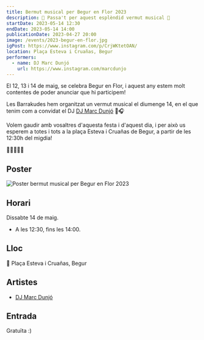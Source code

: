 ```yaml
---
title: Bermut musical per Begur en Flor 2023
description: 🌸 Passa't per aquest esplèndid vermut musical 🌹
startDate: 2023-05-14 12:30
endDate: 2023-05-14 14:00
publicationDate: 2023-04-27 20:00
image: /events/2023-begur-en-flor.jpg
igPost: https://www.instagram.com/p/CrjWKtetOAN/
location: Plaça Esteva i Cruañas, Begur
performers:
  - name: DJ Marc Dunjó
    url: https://www.instagram.com/marcdunjo
---
```


El 12, 13 i 14 de maig, se celebra Begur en Flor, i aquest any estem molt contentes de poder anunciar que hi participem!

Les Barrakudes hem organitzat un vermut musical el diumenge 14, en el que tenim com a convidat el DJ [DJ Marc Dunjó](https://www.instagram.com/marcdunjo) 🤪🎧

Volem gaudir amb vosaltres d'aquesta festa i d'aquest dia, i per això us esperem a totes i tots a la plaça Esteva i Cruañas de Begur, a partir de les 12:30h del migdia!

🌸🌼🌻🌺🌹

## Poster

![Poster bermut musical per Begur en Flor 2023](/events/2023-begur-en-flor.jpg)

## Horari

Dissabte 14 de maig.

- A les 12:30, fins les 14:00.

## Lloc

📍 Plaça Esteva i Cruañas, Begur

## Artistes

- [DJ Marc Dunjó](https://www.instagram.com/marcdunjo)

## Entrada

Gratuïta :)
